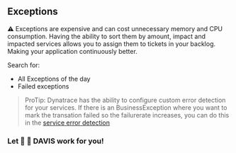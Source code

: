 ## Exceptions

⚠️ Exceptions are expensive and can cost unnecessary memory and CPU consumption. Having the ability to sort them by amount, impact and impacted services allows you to assign them to tickets in your backlog. Making your application continuously better.

Search for:

- All Exceptions of the day
- Failed exceptions


> ProTip: Dynatrace has the ability to configure custom error detection for your services. If there is an BusinessException where you want to mark the transation failed so the failurerate increases, you can do this in the [service error detection](https://www.dynatrace.com/support/help/how-to-use-dynatrace/transactions-and-services/configuration/configure-service-error-detection/)

### Let 👧 🧠 DAVIS work for you!